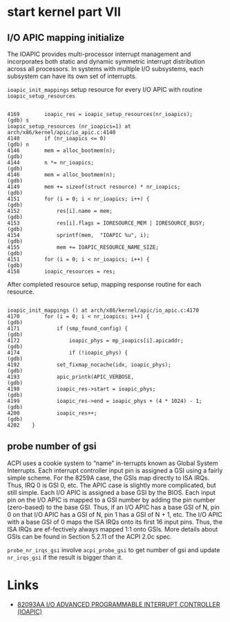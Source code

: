 # start kernel part VII

## I/O APIC mapping initialize

  The IOAPIC provides multi-processor interrupt management and incorporates both static and dynamic symmetric interrupt distribution across all processors. In systems with multiple I/O subsystems, each subsystem can have its own set of interrupts.

  `ioapic_init_mappings` setup resource for every I/O APIC with routine `ioapic_setup_resources`

```ioapic_setup_resources

4169		ioapic_res = ioapic_setup_resources(nr_ioapics);
(gdb) s
ioapic_setup_resources (nr_ioapics=1) at arch/x86/kernel/apic/io_apic.c:4140
4140		if (nr_ioapics <= 0)
(gdb) n
4146		mem = alloc_bootmem(n);
(gdb) 
4144		n *= nr_ioapics;
(gdb) 
4146		mem = alloc_bootmem(n);
(gdb) 
4149		mem += sizeof(struct resource) * nr_ioapics;
(gdb) 
4151		for (i = 0; i < nr_ioapics; i++) {
(gdb) 
4152			res[i].name = mem;
(gdb) 
4153			res[i].flags = IORESOURCE_MEM | IORESOURCE_BUSY;
(gdb) 
4154			sprintf(mem,  "IOAPIC %u", i);
(gdb) 
4155			mem += IOAPIC_RESOURCE_NAME_SIZE;
(gdb) 
4151		for (i = 0; i < nr_ioapics; i++) {
(gdb) 
4158		ioapic_resources = res;
```

  After completed resource setup, mapping response routine for each resource.
  
```ioapic_init_mappings

ioapic_init_mappings () at arch/x86/kernel/apic/io_apic.c:4170
4170		for (i = 0; i < nr_ioapics; i++) {
(gdb)
4171			if (smp_found_config) {
(gdb) 
4172				ioapic_phys = mp_ioapics[i].apicaddr;
(gdb) 
4174				if (!ioapic_phys) {
(gdb) 
4192			set_fixmap_nocache(idx, ioapic_phys);
(gdb) 
4193			apic_printk(APIC_VERBOSE,
(gdb) 
4198			ioapic_res->start = ioapic_phys;
(gdb) 
4199			ioapic_res->end = ioapic_phys + (4 * 1024) - 1;
(gdb) 
4200			ioapic_res++;
(gdb) 
4202	}
```

## probe number of gsi

  ACPI uses a cookie system to “name” in-terrupts known as Global System Interrupts. Each interrupt controller input pin is assigned a GSI using a fairly simple scheme. For the 8259A case, the GSIs map directly to ISA IRQs. Thus, IRQ 0 is GSI 0, etc. The APIC case is slightly more complicated, but still simple. Each I/O APIC is assigned a base GSI by the BIOS. Each input pin on the I/O APIC is mapped to a GSI number by adding the pin number (zero-based) to the base GSI. Thus, if an I/O APIC has a base GSI of N, pin 0 on that I/O APIC has a GSI of N, pin 1 has a GSI of N + 1, etc. The I/O APIC with a base GSI of 0 maps the ISA IRQs onto its first 16 input pins. Thus, the ISA IRQs are ef-fectively always mapped 1:1 onto GSIs. More details about GSIs can be found in Section 5.2.11 of the ACPI 2.0c spec.
  
  `probe_nr_irqs_gsi` involve `acpi_probe_gsi` to get number of gsi and update `nr_irqs_gsi` if the result is bigger than it.


# Links
  * [82093AA I/O ADVANCED PROGRAMMABLE INTERRUPT CONTROLLER (IOAPIC)](http://download.intel.com/design/chipsets/datashts/29056601.pdf)